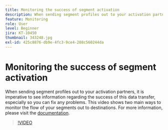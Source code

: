 ```yaml
---
title: Monitoring the success of segment activation
description: When sending segment profiles out to your activation partners, it is imperative to see information regarding the success of this data transfer, especially so y… (Descriptions should be between 60 and 160 characters)
feature: Monitoring
role: User
level: Beginner
jira: KT-10450
thumbnail: 343248.jpg
exl-id: 425c8876-db9e-4fc3-9ce4-208c560244da
---
```

# Monitoring the success of segment activation

When sending segment profiles out to your activation partners, it is imperative to see information regarding the success of this data transfer, especially so you can fix any problems. This video shows two main ways to monitor the flow of your segments out to destinations. For more information, please visit the [documentation](https://experienceleague.adobe.com/docs/experience-platform/dataflows/ui/monitor-segments.html?lang=en).

>[!VIDEO](https://video.tv.adobe.com/v/343248/?learn=on)

